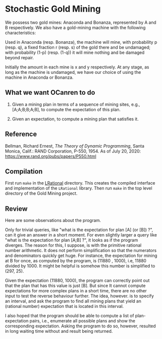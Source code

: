 # Stochastic Gold Mining


We possess two gold mines: Anaconda and Bonanza, 
   represented by A and B respectively. We also have a gold-mining machine with the following 
   characteristics: 

   Used in Anaconda (resp. Bonanza), the machine will mine, with 
   probability p (resp. q), a fixed fraction r (resp. s) of the 
   gold there and be undamaged; with probability (1-p) (resp. (1-q)) 
   it will mine nothing and be damaged beyond repair. 

   Initially the amount in each mine is x and y respectively. At any stage, as long
   as the machine is undamaged, we have our choice 
   of using the machine in Anaconda or Bonanza. 

## What we want OCanren to do

1.   Given a mining plan in terms of a sequence of mining sites, 
   e.g., [A;A;B;B;A;B], to compute the expectation of this plan.

1. Given an expectation, to compute a mining plan that satisfies it.

## Reference

Bellman, Richard Ernest, _The Theory of Dynamic Programming_, Santa Monica, Calif.: RAND Corporation, P-550, 1954. As of July 20, 2020: https://www.rand.org/pubs/papers/P550.html

## Compilation

First run `make` in the [LRational](LRational) directory. This creates the compiled interface and implementation of the
`LRational` library. Then run `make` in the top level directory of the Gold Mining project.

## Review

Here are some observations about the program.

Only for trivial queries, like "what is the
expectation for plan [A] (or [B]) ?", can it give an answer in a short moment. For even slightly
larger a query like "what is the expectation for plan [A;B] ?", it looks as if the program
diverges. The reason for this, I suppose, is with the primitive rational number arithmetic.
It does not perform simplification so that the numerators and denominators quickly get huge.
For instance, the expectation for mining at B for once, as computed by the program,
is (11880 , 1000), i.e, 11880 divided by 1000. It might be helpful is somehow this
number is simplified to (297, 25).

Given the expectation (11880, 1000), the program can correctly point out that the plan that has
this value is just [B]. But since It cannot compute expectations for more complex plans in a short
time, there are no other input to test the reverse behaviour further. The idea, however.
is to specify  an interval, and ask the program to find
all mining plans that yield an (rational number) expectation that is located in this interval. 


I also hoped that the program should be able to compute a list of plan-expectation pairs, i.e.,
enumerate all possible plans and show the corresponding expectation. Asking the program to do so,
however, resulted in long waiting time without and result being returned.    
